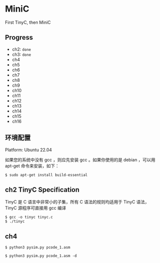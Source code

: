 # MiniC
First TinyC, then MiniC

## Progress
 - ch2: `done`
 - ch3: `done`
 - ch4
 - ch5
 - ch6
 - ch7
 - ch8
 - ch9
 - ch10
 - ch11
 - ch12
 - ch13
 - ch14
 - ch15
 - ch16

## 环境配置
Platform: Ubuntu 22.04

如果您的系统中没有 gcc ，则应先安装 gcc 。如果你使用的是 debian ，可以用 apt-get 命令来安装，如下：
```shell
$ sudo apt-get install build-essential
```
## ch2 TinyC Specification
TinyC 是 C 语言中非常小的子集，所有 C 语法的规则均适用于 TinyC 语法， TinyC 源程序可直接用 gcc 编译
```shell
$ gcc -o tinyc tinyc.c
$ ./tinyc
```
## ch4
```shell
$ python3 pysim.py pcode_1.asm
```

```shell
$ python3 pysim.py pcode_1.asm -d
```
